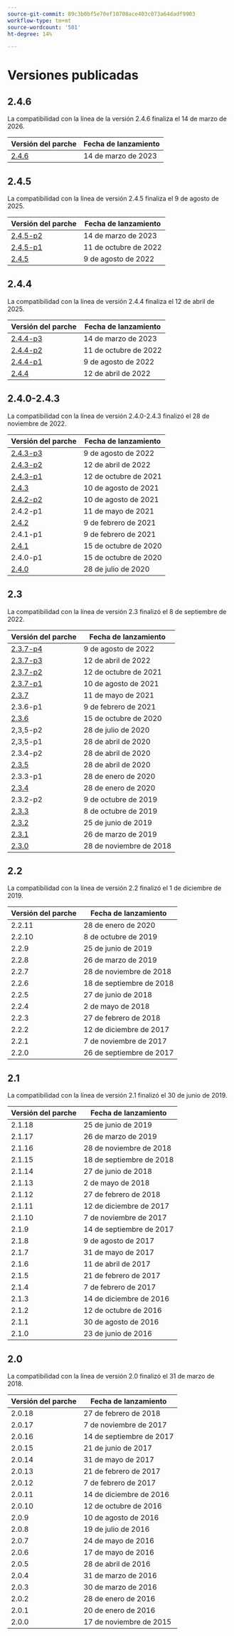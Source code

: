 ```yaml
---
source-git-commit: 89c3b0bf5e70ef10708ace403c073a64dadf9903
workflow-type: tm+mt
source-wordcount: '501'
ht-degree: 14%

---
```

# Versiones publicadas

## 2.4.6

La compatibilidad con la línea de la versión 2.4.6 finaliza el 14 de marzo de 2026.

<table>
  <thead>
    <tr>
      <th>Versión del parche</th>
      <th>Fecha de lanzamiento</th>
    </tr>
  </thead>
  <tbody>
    <tr>
        <td>
          <a href="https://experienceleague.adobe.com/docs/commerce-operations/release/notes/adobe-commerce/2-4-6.html">2.4.6</a>
        </td>
        <td>14 de marzo de 2023</td>
    </tr><!-- patch_releases -->
  </tbody>
</table>

## 2.4.5

La compatibilidad con la línea de versión 2.4.5 finaliza el 9 de agosto de 2025.

<table>
  <thead>
    <tr>
      <th>Versión del parche</th>
      <th>Fecha de lanzamiento</th>
    </tr>
  </thead>
  <tbody>
    <tr>
        <td>
          <a href="https://experienceleague.adobe.com/docs/commerce-operations/release/notes/security-patches/2-4-5-p2.html">2,4,5-p2</a>
        </td>
        <td>14 de marzo de 2023</td>
    </tr>
    <tr>
        <td>
          <a href="https://experienceleague.adobe.com/docs/commerce-operations/release/notes/security-patches/2-4-5-p1.html">2,4,5-p1</a>
        </td>
        <td>11 de octubre de 2022</td>
    </tr>
    <tr>
        <td>
          <a href="https://experienceleague.adobe.com/docs/commerce-operations/release/notes/adobe-commerce/2-4-5.html">2.4.5</a>
        </td>
        <td>9 de agosto de 2022</td>
    </tr><!-- patch_releases -->
  </tbody>
</table>

## 2.4.4

La compatibilidad con la línea de versión 2.4.4 finaliza el 12 de abril de 2025.

<table>
  <thead>
    <tr>
      <th>Versión del parche</th>
      <th>Fecha de lanzamiento</th>
    </tr>
  </thead>
  <tbody>
    <tr>
        <td>
          <a href="https://experienceleague.adobe.com/docs/commerce-operations/release/notes/security-patches/2-4-3-p3.html">2.4.4-p3</a>
        </td>
        <td>14 de marzo de 2023</td>
    </tr>
    <tr>
        <td>
          <a href="https://experienceleague.adobe.com/docs/commerce-operations/release/notes/security-patches/2-4-4-p2.html">2.4.4-p2</a>
        </td>
        <td>11 de octubre de 2022</td>
    </tr>
    <tr>
        <td>
          <a href="https://experienceleague.adobe.com/docs/commerce-operations/release/notes/security-patches/2-4-4-p1.html">2.4.4-p1</a>
        </td>
        <td>9 de agosto de 2022</td>
    </tr>
    <tr>
        <td>
          <a href="https://experienceleague.adobe.com/docs/commerce-operations/release/notes/adobe-commerce/2-4-4.html">2.4.4</a>
        </td>
        <td>12 de abril de 2022</td>
    </tr><!-- patch_releases -->
  </tbody>
</table>

## 2.4.0-2.4.3

La compatibilidad con la línea de versión 2.4.0-2.4.3 finalizó el 28 de noviembre de 2022.

<table>
  <thead>
    <tr>
      <th>Versión del parche</th>
      <th>Fecha de lanzamiento</th>
    </tr>
  </thead>
  <tbody>
    <tr>
        <td>
          <a href="https://experienceleague.adobe.com/docs/commerce-operations/release/notes/security-patches/2-4-3-p3.html">2.4.3-p3</a>
        </td>
        <td>9 de agosto de 2022</td>
    </tr>
    <tr>
        <td>
          <a href="https://experienceleague.adobe.com/docs/commerce-operations/release/notes/security-patches/2-4-3-p2.html">2.4.3-p2</a>
        </td>
        <td>12 de abril de 2022</td>
    </tr>
    <tr>
        <td>
          <a href="https://experienceleague.adobe.com/docs/commerce-operations/release/notes/security-patches/2-4-3-p1.html">2.4.3-p1</a>
        </td>
        <td>12 de octubre de 2021</td>
    </tr>
    <tr>
        <td>
          <a href="https://experienceleague.adobe.com/docs/commerce-operations/release/notes/adobe-commerce/2-4-3.html">2.4.3</a>
        </td>
        <td>10 de agosto de 2021</td>
    </tr>
    <tr>
        <td>
          <a href="https://experienceleague.adobe.com/docs/commerce-operations/release/notes/security-patches/2-4-2-p2.html">2.4.2-p2</a>
        </td>
        <td>10 de agosto de 2021</td>
    </tr>
    <tr>
        <td>
          2.4.2-p1
        </td>
        <td>11 de mayo de 2021</td>
    </tr>
    <tr>
        <td>
          <a href="https://experienceleague.adobe.com/docs/commerce-operations/release/notes/adobe-commerce/2-4-2.html">2.4.2</a>
        </td>
        <td>9 de febrero de 2021</td>
    </tr>
    <tr>
        <td>
          2.4.1-p1
        </td>
        <td>9 de febrero de 2021</td>
    </tr>
    <tr>
        <td>
          <a href="https://experienceleague.adobe.com/docs/commerce-operations/release/notes/adobe-commerce/2-4-1.html">2.4.1</a>
        </td>
        <td>15 de octubre de 2020</td>
    </tr>
    <tr>
        <td>
          2.4.0-p1
        </td>
        <td>15 de octubre de 2020</td>
    </tr>
    <tr>
        <td>
          <a href="https://experienceleague.adobe.com/docs/commerce-operations/release/notes/adobe-commerce/2-4-0.html">2.4.0</a>
        </td>
        <td>28 de julio de 2020</td>
    </tr><!-- patch_releases -->
  </tbody>
</table>

## 2.3

La compatibilidad con la línea de versión 2.3 finalizó el 8 de septiembre de 2022.

<table>
  <thead>
    <tr>
      <th>Versión del parche</th>
      <th>Fecha de lanzamiento</th>
    </tr>
  </thead>
  <tbody>
    <tr>
        <td>
          <a href="https://devdocs.magento.com/guides/v2.3/release-notes/2-3-7-p4.html">2.3.7-p4</a>
        </td>
        <td>9 de agosto de 2022</td>
    </tr>
    <tr>
        <td>
          <a href="https://devdocs.magento.com/guides/v2.3/release-notes/2-3-7-p3.html">2.3.7-p3</a>
        </td>
        <td>12 de abril de 2022</td>
    </tr>
    <tr>
        <td>
          <a href="https://devdocs.magento.com/guides/v2.3/release-notes/2-3-7-p2.html">2,3,7-p2</a>
        </td>
        <td>12 de octubre de 2021</td>
    </tr>
    <tr>
        <td>
          <a href="https://devdocs.magento.com/guides/v2.3/release-notes/2-3-7-p1.html">2.3.7-p1</a>
        </td>
        <td>10 de agosto de 2021</td>
    </tr>
    <tr>
        <td>
          <a href="https://devdocs.magento.com/guides/v2.3/release-notes/commerce-2-3-7.html">2.3.7</a>
        </td>
        <td>11 de mayo de 2021</td>
    </tr>
    <tr>
        <td>
          2.3.6-p1
        </td>
        <td>9 de febrero de 2021</td>
    </tr>
    <tr>
        <td>
          <a href="https://devdocs.magento.com/guides/v2.3/release-notes/commerce-2-3-6.html">2.3.6</a>
        </td>
        <td>15 de octubre de 2020</td>
    </tr>
    <tr>
        <td>
          2,3,5-p2
        </td>
        <td>28 de julio de 2020</td>
    </tr>
    <tr>
        <td>
          2,3,5-p1
        </td>
        <td>28 de abril de 2020</td>
    </tr>
    <tr>
        <td>
          2.3.4-p2
        </td>
        <td>28 de abril de 2020</td>
    </tr>
    <tr>
        <td>
          <a href="https://devdocs.magento.com/guides/v2.3/release-notes/release-notes-2-3-5-commerce.html">2.3.5</a>
        </td>
        <td>28 de abril de 2020</td>
    </tr>
    <tr>
        <td>
          2.3.3-p1
        </td>
        <td>28 de enero de 2020</td>
    </tr>
    <tr>
        <td>
          <a href="https://devdocs.magento.com/guides/v2.3/release-notes/release-notes-2-3-4-commerce.html">2.3.4</a>
        </td>
        <td>28 de enero de 2020</td>
    </tr>
    <tr>
        <td>
          2.3.2-p2
        </td>
        <td>9 de octubre de 2019</td>
    </tr>
    <tr>
        <td>
          <a href="https://devdocs.magento.com/guides/v2.3/release-notes/release-notes-2-3-3-commerce.html">2.3.3</a>
        </td>
        <td>8 de octubre de 2019</td>
    </tr>
    <tr>
        <td>
          <a href="https://devdocs.magento.com/guides/v2.3/release-notes/ReleaseNotes2.3.2Commerce.html">2.3.2</a>
        </td>
        <td>25 de junio de 2019</td>
    </tr>
    <tr>
        <td>
          <a href="https://devdocs.magento.com/guides/v2.3/release-notes/ReleaseNotes2.3.1Commerce.html">2.3.1</a>
        </td>
        <td>26 de marzo de 2019</td>
    </tr>
    <tr>
        <td>
          <a href="https://devdocs.magento.com/guides/v2.3/release-notes/ReleaseNotes2.3.0Commerce.html">2.3.0</a>
        </td>
        <td>28 de noviembre de 2018</td>
    </tr><!-- patch_releases -->
  </tbody>
</table>

## 2.2

La compatibilidad con la línea de versión 2.2 finalizó el 1 de diciembre de 2019.

<table>
  <thead>
    <tr>
      <th>Versión del parche</th>
      <th>Fecha de lanzamiento</th>
    </tr>
  </thead>
  <tbody>
    <tr>
        <td>
          2.2.11
        </td>
        <td>28 de enero de 2020</td>
    </tr>
    <tr>
        <td>
          2.2.10
        </td>
        <td>8 de octubre de 2019</td>
    </tr>
    <tr>
        <td>
          2.2.9
        </td>
        <td>25 de junio de 2019</td>
    </tr>
    <tr>
        <td>
          2.2.8
        </td>
        <td>26 de marzo de 2019</td>
    </tr>
    <tr>
        <td>
          2.2.7
        </td>
        <td>28 de noviembre de 2018</td>
    </tr>
    <tr>
        <td>
          2.2.6
        </td>
        <td>18 de septiembre de 2018</td>
    </tr>
    <tr>
        <td>
          2.2.5
        </td>
        <td>27 de junio de 2018</td>
    </tr>
    <tr>
        <td>
          2.2.4
        </td>
        <td>2 de mayo de 2018</td>
    </tr>
    <tr>
        <td>
          2.2.3
        </td>
        <td>27 de febrero de 2018</td>
    </tr>
    <tr>
        <td>
          2.2.2
        </td>
        <td>12 de diciembre de 2017</td>
    </tr>
    <tr>
        <td>
          2.2.1
        </td>
        <td>7 de noviembre de 2017</td>
    </tr>
    <tr>
        <td>
          2.2.0
        </td>
        <td>26 de septiembre de 2017</td>
    </tr><!-- patch_releases -->
  </tbody>
</table>

## 2.1

La compatibilidad con la línea de versión 2.1 finalizó el 30 de junio de 2019.

<table>
  <thead>
    <tr>
      <th>Versión del parche</th>
      <th>Fecha de lanzamiento</th>
    </tr>
  </thead>
  <tbody>
    <tr>
        <td>
          2.1.18
        </td>
        <td>25 de junio de 2019</td>
    </tr>
    <tr>
        <td>
          2.1.17
        </td>
        <td>26 de marzo de 2019</td>
    </tr>
    <tr>
        <td>
          2.1.16
        </td>
        <td>28 de noviembre de 2018</td>
    </tr>
    <tr>
        <td>
          2.1.15
        </td>
        <td>18 de septiembre de 2018</td>
    </tr>
    <tr>
        <td>
          2.1.14
        </td>
        <td>27 de junio de 2018</td>
    </tr>
    <tr>
        <td>
          2.1.13
        </td>
        <td>2 de mayo de 2018</td>
    </tr>
    <tr>
        <td>
          2.1.12
        </td>
        <td>27 de febrero de 2018</td>
    </tr>
    <tr>
        <td>
          2.1.11
        </td>
        <td>12 de diciembre de 2017</td>
    </tr>
    <tr>
        <td>
          2.1.10
        </td>
        <td>7 de noviembre de 2017</td>
    </tr>
    <tr>
        <td>
          2.1.9
        </td>
        <td>14 de septiembre de 2017</td>
    </tr>
    <tr>
        <td>
          2.1.8
        </td>
        <td>9 de agosto de 2017</td>
    </tr>
    <tr>
        <td>
          2.1.7
        </td>
        <td>31 de mayo de 2017</td>
    </tr>
    <tr>
        <td>
          2.1.6
        </td>
        <td>11 de abril de 2017</td>
    </tr>
    <tr>
        <td>
          2.1.5
        </td>
        <td>21 de febrero de 2017</td>
    </tr>
    <tr>
        <td>
          2.1.4
        </td>
        <td>7 de febrero de 2017</td>
    </tr>
    <tr>
        <td>
          2.1.3
        </td>
        <td>14 de diciembre de 2016</td>
    </tr>
    <tr>
        <td>
          2.1.2
        </td>
        <td>12 de octubre de 2016</td>
    </tr>
    <tr>
        <td>
          2.1.1
        </td>
        <td>30 de agosto de 2016</td>
    </tr>
    <tr>
        <td>
          2.1.0
        </td>
        <td>23 de junio de 2016</td>
    </tr><!-- patch_releases -->
  </tbody>
</table>

## 2.0

La compatibilidad con la línea de versión 2.0 finalizó el 31 de marzo de 2018.

<table>
  <thead>
    <tr>
      <th>Versión del parche</th>
      <th>Fecha de lanzamiento</th>
    </tr>
  </thead>
  <tbody>
    <tr>
        <td>
          2.0.18
        </td>
        <td>27 de febrero de 2018</td>
    </tr>
    <tr>
        <td>
          2.0.17
        </td>
        <td>7 de noviembre de 2017</td>
    </tr>
    <tr>
        <td>
          2.0.16
        </td>
        <td>14 de septiembre de 2017</td>
    </tr>
    <tr>
        <td>
          2.0.15
        </td>
        <td>21 de junio de 2017</td>
    </tr>
    <tr>
        <td>
          2.0.14
        </td>
        <td>31 de mayo de 2017</td>
    </tr>
    <tr>
        <td>
          2.0.13
        </td>
        <td>21 de febrero de 2017</td>
    </tr>
    <tr>
        <td>
          2.0.12
        </td>
        <td>7 de febrero de 2017</td>
    </tr>
    <tr>
        <td>
          2.0.11
        </td>
        <td>14 de diciembre de 2016</td>
    </tr>
    <tr>
        <td>
          2.0.10
        </td>
        <td>12 de octubre de 2016</td>
    </tr>
    <tr>
        <td>
          2.0.9
        </td>
        <td>10 de agosto de 2016</td>
    </tr>
    <tr>
        <td>
          2.0.8
        </td>
        <td>19 de julio de 2016</td>
    </tr>
    <tr>
        <td>
          2.0.7
        </td>
        <td>24 de mayo de 2016</td>
    </tr>
    <tr>
        <td>
          2.0.6
        </td>
        <td>17 de mayo de 2016</td>
    </tr>
    <tr>
        <td>
          2.0.5
        </td>
        <td>28 de abril de 2016</td>
    </tr>
    <tr>
        <td>
          2.0.4
        </td>
        <td>31 de marzo de 2016</td>
    </tr>
    <tr>
        <td>
          2.0.3
        </td>
        <td>30 de marzo de 2016</td>
    </tr>
    <tr>
        <td>
          2.0.2
        </td>
        <td>28 de enero de 2016</td>
    </tr>
    <tr>
        <td>
          2.0.1
        </td>
        <td>20 de enero de 2016</td>
    </tr>
    <tr>
        <td>
          2.0.0
        </td>
        <td>17 de noviembre de 2015</td>
    </tr><!-- patch_releases -->
  </tbody>
</table> <!-- minor_releases -->
